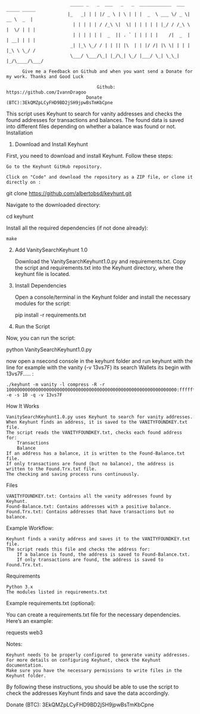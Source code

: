                             _____ _   _  ___   _   _  ____________  ___  _____ _____ 
                           |_   _| | | |/ _ \ | \ | | |  _  \ ___ \/ _ \|  __ \  _  |
                             | | | | | / /_\ \|  \| | | | | | |_/ / /_\ \ |  \/ | | |
                             | | | | | |  _  || . ` | | | | |    /|  _  | | __| | | |
                            _| |_\ \_/ / | | || |\  | | |/ /| |\ \| | | | |_\ \ \_/ /
                            \___/ \___/\_| |_/\_| \_/ |___/ \_| \_\_| |_/\____/\___/

          Give me a Feedback on Github and when you want send a Donate for my work. Thanks and Good Luck
        
                                      Github: https://github.com/IvannDragoo
                                  Donate (BTC):3EkQMZpLCyFHD9BD2jSH9jpwBsTmKbCpne


This script uses Keyhunt to search for vanity addresses and checks the found addresses for transactions and balances. The found data is saved into different files depending on whether a balance was found or not.
Installation
1. Download and Install Keyhunt

First, you need to download and install Keyhunt. Follow these steps:

    Go to the Keyhunt GitHub repository.

    Click on "Code" and download the repository as a ZIP file, or clone it directly on :


git clone https://github.com/albertobsd/keyhunt.git

Navigate to the downloaded directory:

cd keyhunt

Install all the required dependencies (if not done already):

    make

2. Add VanitySearchKeyhunt 1.0

    Download the VanitySearchKeyhunt1.0.py and requirements.txt.
    Copy the script and requirements.txt into the Keyhunt directory, where the keyhunt file is located.

3. Install Dependencies

    Open a console/terminal in the Keyhunt folder and install the necessary modules for the script:

    pip install -r requirements.txt

4. Run the Script

Now, you can run the script:

python VanitySearchKeyhunt1.0.py

now open a nsecond console in the keyhunt folder and run keyhunt with the line for example
with the vanity (-v 13vs7F) its search Wallets its begin with 13vs7F..... :


    ./keyhunt -m vanity -l compress -R -r 1000000000000000000000000000000000000000000000000000000000000000:fffffffffffffffffffffffffffffffebaaedce6af48a03bbfd25e8cd0364141 -e -s 10 -q -v 13vs7F

    
How It Works

    VanitySearchKeyhunt1.0.py uses Keyhunt to search for vanity addresses.
    When Keyhunt finds an address, it is saved to the VANITYFOUNDKEY.txt file.
    The script reads the VANITYFOUNDKEY.txt, checks each found address for:
        Transactions
        Balance
    If an address has a balance, it is written to the Found-Balance.txt file.
    If only transactions are found (but no balance), the address is written to the Found.Trx.txt file.
    The checking and saving process runs continuously.

Files

    VANITYFOUNDKEY.txt: Contains all the vanity addresses found by Keyhunt.
    Found-Balance.txt: Contains addresses with a positive balance.
    Found.Trx.txt: Contains addresses that have transactions but no balance.

Example Workflow:

    Keyhunt finds a vanity address and saves it to the VANITYFOUNDKEY.txt file.
    The script reads this file and checks the address for:
        If a balance is found, the address is saved to Found-Balance.txt.
        If only transactions are found, the address is saved to Found.Trx.txt.

Requirements

    Python 3.x
    The modules listed in requirements.txt

Example requirements.txt (optional):


You can create a requirements.txt file for the necessary dependencies. Here’s an example:

requests
web3

Notes:

    Keyhunt needs to be properly configured to generate vanity addresses. For more details on configuring Keyhunt, check the Keyhunt documentation.
    Make sure you have the necessary permissions to write files in the Keyhunt folder.

By following these instructions, you should be able to use the script to check the addresses Keyhunt finds and save the data accordingly.

Donate (BTC): 3EkQMZpLCyFHD9BD2jSH9jpwBsTmKbCpne
